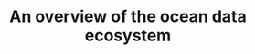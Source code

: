 ---
title: "An overview of the ocean data ecosystem"
authors: "Bloch Haimson, M., Y. Lehahn, T. Sagi"
journal: "Submitted"
year: "Submitted"
doi: ""
url: ""
pdf: false
openAccess: false
abstract: ""
keywords: ["ocean data", "data ecosystem", "marine informatics"]
featured: false
status: "submitted"
---